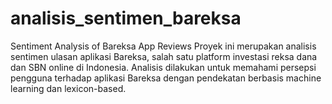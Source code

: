 # analisis_sentimen_bareksa
Sentiment Analysis of Bareksa App Reviews Proyek ini merupakan analisis sentimen ulasan aplikasi Bareksa, salah satu platform investasi reksa dana dan SBN online di Indonesia. Analisis dilakukan untuk memahami persepsi pengguna terhadap aplikasi Bareksa dengan pendekatan berbasis machine learning dan lexicon-based.
